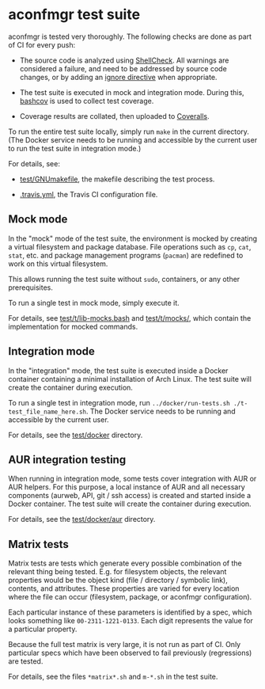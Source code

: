 aconfmgr test suite
===================

aconfmgr is tested very thoroughly. The following checks are done as part of CI for every push:

- The source code is analyzed using [ShellCheck](https://www.shellcheck.net/).
  All warnings are considered a failure, and need to be addressed by source code changes,
  or by adding an [ignore directive](https://github.com/koalaman/shellcheck/wiki/Ignore) when appropriate.

- The test suite is executed in mock and integration mode.
  During this, [bashcov](https://github.com/infertux/bashcov) is used to collect test coverage.

- Coverage results are collated, then uploaded to [Coveralls](https://coveralls.io/github/CyberShadow/aconfmgr).

To run the entire test suite locally, simply run `make` in the current directory.
(The Docker service needs to be running and accessible by the current user to run the test suite in integration mode.)

For details, see:

- [test/GNUmakefile](https://github.com/CyberShadow/aconfmgr/blob/master/test/GNUmakefile),
  the makefile describing the test process.

- [.travis.yml](https://github.com/CyberShadow/aconfmgr/blob/master/.travis.yml),
  the Travis CI configuration file.


Mock mode
---------

In the "mock" mode of the test suite, the environment is mocked by creating a virtual filesystem and package database.
File operations such as `cp`, `cat`, `stat`, etc. and package management programs (`pacman`) are redefined to work on this virtual filesystem.

This allows running the test suite without `sudo`, containers, or any other prerequisites.

To run a single test in mock mode, simply execute it.

For details, see
[test/t/lib-mocks.bash](https://github.com/CyberShadow/aconfmgr/blob/master/test/t/lib-mocks.bash) and
[test/t/mocks/](https://github.com/CyberShadow/aconfmgr/tree/master/test/t/mocks),
which contain the implementation for mocked commands.

Integration mode
----------------

In the "integration" mode, the test suite is executed inside a Docker container containing a minimal installation of Arch Linux.
The test suite will create the container during execution.

To run a single test in integration mode, run `../docker/run-tests.sh ./t-test_file_name_here.sh`.
The Docker service needs to be running and accessible by the current user.

For details, see the [test/docker](https://github.com/CyberShadow/aconfmgr/tree/master/test/docker) directory.


AUR integration testing
-----------------------

When running in integration mode, some tests cover integration with AUR or AUR helpers.
For this purpose, a local instance of AUR and all necessary components (aurweb, API, git / ssh access) is created and started inside a Docker container.
The test suite will create the container during execution.

For details, see the [test/docker/aur](https://github.com/CyberShadow/aconfmgr/tree/master/test/docker/aur) directory.


Matrix tests
------------

Matrix tests are tests which generate every possible combination of the relevant thing being tested.
E.g. for filesystem objects, the relevant properties would be the object kind (file / directory / symbolic link), contents, and attributes.
These properties are varied for every location where the file can occur (filesystem, package, or aconfmgr configuration).

Each particular instance of these parameters is identified by a spec, which looks something like `00-2311-1221-0133`.
Each digit represents the value for a particular property.

Because the full test matrix is very large, it is not run as part of CI.
Only particular specs which have been observed to fail previously (regressions) are tested.

For details, see the files `*matrix*.sh` and `m-*.sh` in the test suite.
